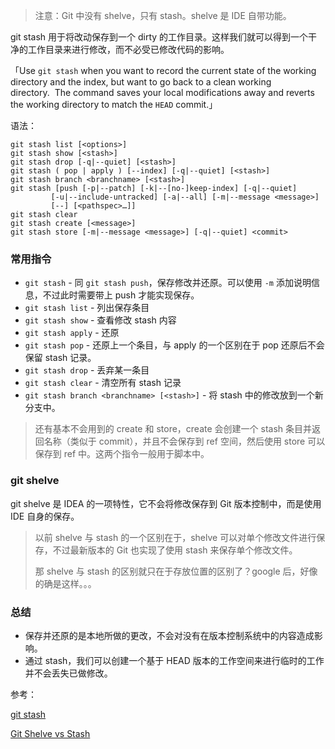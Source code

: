 > 注意：Git 中没有 shelve，只有 stash。shelve 是 IDE 自带功能。

git stash 用于将改动保存到一个 dirty 的工作目录。这样我们就可以得到一个干净的工作目录来进行修改，而不必受已修改代码的影响。

「Use `git stash` when you want to record the current state of the working directory and the index, but want to go back to a clean working directory.  The command saves your local modifications away and reverts the working directory to match the `HEAD` commit.」

语法：

```shell
git stash list [<options>]
git stash show [<stash>]
git stash drop [-q|--quiet] [<stash>]
git stash ( pop | apply ) [--index] [-q|--quiet] [<stash>]
git stash branch <branchname> [<stash>]
git stash [push [-p|--patch] [-k|--[no-]keep-index] [-q|--quiet]
	     [-u|--include-untracked] [-a|--all] [-m|--message <message>]
	     [--] [<pathspec>…]]
git stash clear
git stash create [<message>]
git stash store [-m|--message <message>] [-q|--quiet] <commit>
```



### 常用指令

+ `git stash` - 同 `git stash push`，保存修改并还原。可以使用 `-m` 添加说明信息，不过此时需要带上 push 才能实现保存。
+ `git stash list` - 列出保存条目
+ `git stash show` - 查看修改 stash 内容
+ `git stash apply` - 还原
+ `git stash pop` - 还原上一个条目，与 apply 的一个区别在于 pop 还原后不会保留 stash 记录。
+ `git stash drop` - 丢弃某一条目
+ `git stash clear` - 清空所有 stash 记录
+ `git stash branch <branchname> [<stash>]` - 将 stash 中的修改放到一个新分支中。

> 还有基本不会用到的 create 和 store，create 会创建一个 stash 条目并返回名称（类似于 commit），并且不会保存到 ref 空间，然后使用 store 可以保存到 ref 中。这两个指令一般用于脚本中。



### git shelve

git shelve 是 IDEA 的一项特性，它不会将修改保存到 Git 版本控制中，而是使用 IDE 自身的保存。

> 以前 shelve 与 stash 的一个区别在于，shelve 可以对单个修改文件进行保存，不过最新版本的 Git 也实现了使用 stash 来保存单个修改文件。
>
> 那 shelve 与 stash 的区别就只在于存放位置的区别了？google 后，好像的确是这样。。。

### 总结

+ 保存并还原的是本地所做的更改，不会对没有在版本控制系统中的内容造成影响。
+ 通过 stash，我们可以创建一个基于 HEAD 版本的工作空间来进行临时的工作并不会丢失已做修改。



参考：

[git stash](https://git-scm.com/docs/git-stash)

[Git Shelve vs Stash](https://stackoverflow.com/questions/28008139/git-shelve-vs-stash)